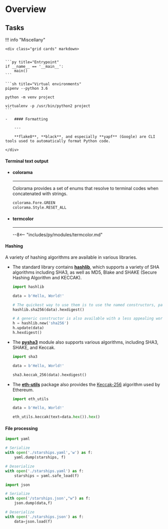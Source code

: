 # Overview


## Tasks

!!! info "Miscellany"

    <div class="grid cards" markdown>


    ```py title="Entrypoint"
    if __name__ == '__main__':
        main()
    ```

    ```sh title="Virtual environments"
    pipenv --python 3.6

    python -m venv project

    virtualenv -p /usr/bin/python2 project
    ```

    -   #### Formatting

        ---

        **flake8**, **black**, and especially **yapf** (Google) are CLI tools used to automatically format Python code.

    </div>

#### Terminal text output

<div class="grid cards" markdown>

-   #### colorama

    ---

    Colorama provides a set of enums that resolve to terminal codes when concatenated with strings.

    ```py
    colorama.Fore.GREEN
    colorama.Style.RESET_ALL
    ```

-   #### termcolor

    ---

    --8<-- "includes/py/modules/termcolor.md"


</div>

#### Hashing

A variety of hashing algorithms are available in various libraries.

<div class="grid cards" markdown>

-   The standard library contains [**hashlib**](https://docs.python.org/3/library/hashlib.html), which supports a variety of SHA algorithms including SHA3, as well as MD5, Blake and SHAKE (Secure Hashing Algorithm and KECCAK).

    ```py title="hashlib"
    import hashlib

    data = b'Hello, World!'

    # The quickest way to use them is to use the named constructors, passing the text as binary.
    hashlib.sha256(data).hexdigest()

    # A generic constructor is also available with a less appealing workflow
    h = hashlib.new('sha256')
    h.update(data)
    h.hexdigest()
    ```


-   The [**pysha3**](https://pypi.python.org/pypi/pysha3) module also supports various algorithms, including SHA3, SHAKE, and Keccak.

    ```py
    import sha3

    data = b'Hello, World!'

    sha3.keccak_256(data).hexdigest()
    ```


-   The [**eth-utils**](https://pypi.org/project/eth-utils/) package also provides the [Keccak-256](https://wiki.rugdoc.io/docs/introduction-to-ethereums-keccak-256-algorithm/) algorithm used by Ethereum.


    ```py
    import eth_utils

    data = b'Hello, World!'

    eth_utils.keccak(text=data.hex()).hex()
    ```

</div>


#### File processing

<div class="grid cards" markdown>


```py hl_lines="6" title="YAML"
import yaml

# Serialize
with open('./starships.yaml','w') as f:
    yaml.dump(starships, f)

# Deserialize
with open('./starships.yaml') as f:
    starships = yaml.safe_load(f)
```

```py title="JSON"
import json

# Serialize
with open('/starships.json',"w") as f:
    json.dump(data,f)

# Deserialize
with open('./starships.json') as f:
    data=json.load(f)
```

</div>
